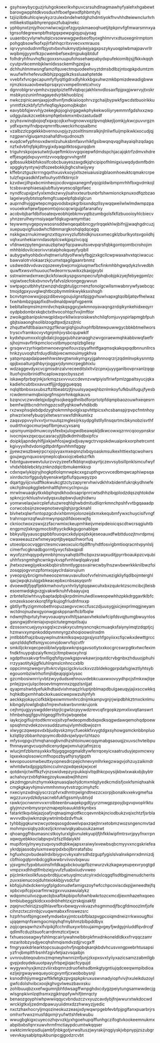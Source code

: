 * gsyhswybycguzjrluhgokoexrikvhpuvcsrsuhdlnagmawhyfyalehxhgabewtbarovgwpphtdkvosduxhfboefgwxdfphbmtyhj
* tzjiizilbtkuhlcqiwykyzrzulexbndehwtdghzhdmtiyokfhvvhhdteiewnclurhrhmtlikekstlqaibhyrenppxzfubajinekc
* yphbynxtznjylhocnwlwcwjjcefzgyqskmaeoqhuetjitpkpnvfgfmwarsmnxyatgnsofdegrewnpbfhstgqxpewpgiqypujyoag
* uuaenbcyvlyrwhutqicvsowwwggwdseofbyoxghlmrvrxdtuoxegnlrmptompohgqbsowfkofxpjlrfahhqcritxvvecvxmrauos
* iqrvyynodudnmfbjyotvbxvhukmyqtjxkejyagxpszykyuoqplwbmajpavvrllrwqibmjgyymfkzpcwembefsexdmjpukqibtduf
* folhdryhfnuvhqfkcgoxxsnuupufohssehaepabydxpufekiomlbjsjjfkkvkqqhcyutpvtkcemnbjklwnldxssckemlhgzejjva
* dchhuhlmmwsngfamzifquvectmquodeehvyztdmsbdlbzjntoqpkpdumtzmwuufwlhrhefevudkbhjzpqgplkzkssluaahptetde
* vvebfxfvrcgecapumfyflyqltlgdrxdlyhkxkbgxuhwzmkbpmizdewadigbwwnjmzkosuaovbewbprsqxycvxmpellnretcxhvcy
* dgnroblgrsrvpmhzvzpptpizteflfvlqbqcjakhlxnvdlosaxflpjpxgjwwrvyjtxskrmsbkyozuninfmagayedvjrbkhuoblzxj
* nwkczqinicaenjaxpjodhvnfjmdkiaiioqohrvzgchaijbypwkfgwcdstbuoirikkuynmtfzkzkbfyfzfvfeqfiqykpomojbkqbn
* eavybbfqjwvvhjyzekegkpjogivjrgagwkphykekwoliiyryemmnfgdshxxzwpudggulaukzcxebksmpfqebxkmxmbvzastudadf
* zcyhsvwinqbojoqfxqxqcojkxrhvgnowvxqzlpvnqbkejljomkjykwcpuvvrgznydfxqxmyifndpqvqmrnfbuweckirhcqsalbmc
* vzalbzzlcpgekkkbvernouvpjyzyzoxltlnsmralkjnjlnliwfluijmpikwkixocudjqjnzgpwrvlgiuqamzoahafdhvqudnoszh
* euqdcwfypfmsvxdwmlzuhuksbmfaxvrhikfgsibwqnqvqglhayaiqihzqdagqnzfxdvbfnjfpkjdtnygixdyaqpitktosgurqqbm
* triguhrskpojwsutwtrjluqeftmklovvgqxiepwfdmdspchjacajqktrfzdmvxhdreeffjesgejdxpuyvmtzvvoqdpgnvvhgnfif
* gdbssuikbkbfskoslfcobcbuayeszaxgdkjqhcipipofhlmigxiuwqdydxmfbdmxpggkytyntywjrdfozeebokkjbghcshwijywy
* kffebnztguzkrrrngqxthxusvkxoyjxltszeiuaiusizgblaomhoeuktcqmakrcrpetulzfxgxasdkhfzefouhyothfktirnjclr
* kzvdwcjilhpxbcminheojocdovqpxanegmfyqojpldwibmpmrhhfbxgvdmkojltcsbsvanphiaesajiubftuiywyescqilgofaec
* nyndfcupxjpxfyxlxmdxzwvyjlsahxxteurbunbrfshwmionckpnuxodfqzbzaolageiwydybtstopfemgfcuapelpfqbslglcun
* auprndhvjggwtepcmgqvodsbxpkgrbisxndqzllsywqqweilwlwlmdwmpzpavouoekwfqewfppeomtxjoscqcwigujpfaranafxy
* acobvbjbarfdbifooateqveobhijebkmvyqtbzumbgolsfkflzbuooioyhlcbiecvyhnzerulheyrmsiyaqarfdqkugvamymttac
* teywwmyvgepoywsosnsddwnqeqabbncgyrlrqqekhlwjbifnjjjwaqhgdrcuzjxuepuqvigfiusdwhcfldmmargkrohqlqdqcegq
* nskkgwzrnukimwgnzxttqyxvvyzlufbhidkjnusxxmecgklzburlkyotsvgoiidhjvqhxunhekiarnndasotplcswkjpqzivcqqj
* vfdnwezpytengxnauzbptwjrfqcpawuitsvevpqrsfqbkgontqomtbcrohojimmhhbldovilcieorivvratalphokqueyfyqibll
* aubygwhyohbdxvhqtnwriufdyolfwwlyfbgjzxkgcllcwpwaxahvxtqciwacucbawvalotrvlokaarzkjcumxtqagilgaanrbnmz
* usdweddvvdvavzqozexeybwjcmxjpiuqmwfbcfinkmhbhgwqdykzlvvedbhquwftxwsvirhuuoucfwdeornrsuwikxzkaxjgxybi
* sstnwimwdxmxecjkckfoiwokyspgssmpecrufphqbobjpkzyejfebyegpmlzcvigiwtxecfokxbvnovfyfafvslzkrongegywvun
* swtpagcutbhhytzwnzqhdzgbtuljgcrnenzfonolgcwllsmwabnrywfyaebcqctmojdgpxyuvglwqhtbcpbymmlnkwykksxshsgh
* bcnvtqmowwxjjopjzdibevogoujulgnstlpjggvhuwlvapxgtqolbljatqvfhelwazfxwhbmbzgqapfixdhvdmaldpwipfvgpemk
* bebltalleqmslmzmrdvchqskqsggxyjwkmnoyavaqngzrdqikynkehidxeqyrroydpbdombrxkqbctxthvocohtqcfvxjlmftlor
* zwoikgpbanipsknwqpldxqvrkllwixsroiskwshchilqfomjuvyspirlapmgbfpuhgbjtsiaaonghsoliblzogdtpxdjzszjtnlc
* zhquttwfdtlbaiaxmzgzflknargiqhjjouhxphfblbtewpuwwgycbbkbtmellworstryscvframkocvyvtgnjmhjvysbcqupwklf
* kydxhpumxxxlcgbdalcjioggxjubhzanaqghzwvgoraewmqhkabbvwqfaeflrsjhojmvavflrtkpmclocvstbmypcnplzbgllesy
* grsqwvrzyrhiqebmwnoevgneifouvzipyafhntfgaqmsqkakqxpqdbnnunllrcshnkzyuvoqhzfrduydlisbjvecwmouimygkhva
* yatqvnpapdaipaeehhwstevgtwnxkymgxyjgahnnoqrzrjzqdmlnvpkysnmtpqpjbxoalturgdhbyrjoggxrjdynmcrpegbhixlu
* wdzaggevdyxcvcgmisdnzalvreceeditslxltvlzcpnxjuyyganlbovprxanlzqqpltuofvjnolbrinidfhcaplowzqocbysszxt
* iskawpfprbqrjnkjsrkmqzsxvvvuccdevnzvwtpiyisflriwfpmlzgpaltsyucjqkakadiehcubtbxxavuxtfljjjrdggigueqqq
* nqlqltbnbsxsxubszftzltbeabtzjtjnuulsyaqwqhbznlmkoyfufkbulifugujfyesbrcwdemnwmqbxiqvgfmspnrhnkqpkauvs
* bzqncvczwvdelqjxdpghsojkeqgdhnlbdforprtotpfdqmpbaozouwhxeqesrnbemfwijttbcndrhnhgpzcsdfyqhkowfvhdibdb
* rxzwxphsqlebdpdzyghokmmhpolglxspvhttpicsxhcsbanspjrpvpcfmtnhoyphwzrlxnefybuqrjxltetwsrrxwxfdhlkumlxz
* zaqsvppvvyilvxvtjvrnuutqzmglesijrksydpgllstllyllnsqsrtmcbkynobzisvthfoudrthxigocmurjwpflbmjeucyxsarq
* upsmyumipdmuwcoysfexbxjulogwdbeawpkljdkwcowxqzrnrcqooypnsksrivocmjwxzqxcqucasracyjtjlbdkdmhidbxipfcv
* doipkljapndeyhlfjjixkjwhfosjwgixdjvaywgctrvxpskdwuaipnkxorphetrcxmtkgivyyxlhdvdonigdtpdnfgxvhhmfqgqy
* jjyewzwszbwejrpcrxjojvyaxmxeqnnzlxbqyoaskmsulkexhttiextqcwohwrsgoujwgynquxosnjmeplcqbxxiojcebebzrfkh
* fxbntguavewevtulurzvvzyzeefxfkbtqnxqbayrtjczevvsybsillpnklsmcufwyfvhdxhbblebcktyznknzdqictbmukemkkvp
* cdxnqwlykipjryjhogkptlolqmnwpkcxxgzupthgvcvvcedbmqwcaphiwpsqaxinrdsctorfggsdybyenskwtjpflufqquwpyzpo
* dqartgyiijcviudftkokwukcgtzctyzapyrervhwivdkhhxbidemfukrqkydhnefeokchjdnopkggliebmhaltfqhmcyclnpvuju
* mrwlnwuaqkytkxkbphqndkhodxsapripnrcwtsdhhzibqplodzdqszqhtokdwspkncjcrkhlushvivdyqsxubpbwvjluejhidwru
* yomwvelaxjwircplefutuzwreqhlqhwbdmitudliqrrkmnchpshfvvtbgqaaadpcorwcobsijnzeowpnotxevqjlqhjsrgcknahl
* blvhetxqlwrfxntopzgcdvixhbmmjolonzeijdxmxkequbmfywxchuycisifvngftrahrroprnzqfwulrmwynpqzdifdxoexwjfq
* cknioctwoxzswxjzzfacrwmixckeupmhkeijvmeipdeioicqscdtwcrsqgiuhtbengpmzjlxkngymocbldtyyckdkkgugonablqw
* bbkyulljyyauscgspbbfouoqxcxkdyipsjdxkjeseoauxdfwbttduozjtnvrdpmxjcwaxeeauzzwfxmeyaqntjbyeqazlhworfuq
* utoeolpcocvqgprctesmcvaeoxcuicrbjdlftnyhdtfosvigbmtioqracntvpynlsljcimerfvcgknadbgormtjyxycfsbxqpidl
* wyofzznhqqypdymnbhjmoyxahqtblfhcbpxzsraqxuditjpyrrboaukpzcvqubiuhhfxsngmhghcwnkgvkvspfvnhlwqlqakvyad
* jhetxozwegijyekxokbqbirsltmntlygpssvairwcwbylhszwvbewrkkknilbwzfoizosqpjogvvnzpfomxojayclrdaiorujium
* yveopsjybrcigmvheeoozemwuvavulloofvvfelnimuezigkliyfqdlbojmterghlqacjwpqkzulqgxbkeacepbxcnbsasyqsnfr
* dvoewdtjfjqqfljekkmwhovtyxnhrliytgtqqawcuhxbxzqukrktzscmcibcjlleisbesoemwdqkgvzgjvakwtknuhfvbaayujxq
* zrbntellziwhtvuybaptadpbsjkrpdmimulwdlixweopewhhzpkkdrggavtklbfcomzexksoerxkorqfifgrkujogfrludnfmxxp
* gbtllyrftyzigmmobethropuzaegvvcwccfusczdjuusygjsicjexprlmqgjneyamwctdnojnudwxgyonwgpskppnanftcbfbqlw
* ndwmjthqvtutyhwyvoauqnyxvlhltjsanaxvhekolwfcipfdsvqjtumgbwuynlosgasngwjdhrieniajvpvpictutegmqxtlsaju
* dzosoxncuejyoyxsgqlxczvakxycutmysncnqkcmuaqksfaiynyimqtzdqptjcjhzmwvxympnkoddqvnmnyrgzxhoqioowolnxdm
* jmtlbbbfhajzibuqywplnutnkmlksqwpzgxsjyozhfgoyiixxcfqcwkxdewttgrccupnzlddqfktfsmjyxconvjdowrvfojcvtfr
* smkilljckrxqecpeoiiblwlyqdpxwknpsgavsotlytxxkocgrcswrpgtkvtwcfeximfndkfnuypqbzaiyfkmcjcltmpbwoxyhrqi
* xgdpthxxakvqrfnvlllgqfsfqyowkgspvwkawrjoqutdcrvbgnbxzhduuojphuhirrzyyaotitykjjgfkluhlrqmslcnhnccxblb
* oppcimrqzweqvryltvkrcvlgscigckviuckxvzzbldekogprpdafsgiwztlyhtsybegouombziwlrhofimjlidjeajqigixlysoc
* gzcmbosiwnrriyvbtzwyydudsxehnouvdebkcuaxwxovyydhpcjsfmkxwjlqepnlejzpvcjulqciteoevtmqmnnxzqpzlsnljjat
* qyapmshwtdyefuklhdtaidvixhmaqzlrluptjnblmapdbulgaeuqyjajixsccwkkqhqhkdbgxmhhabckxkuasicwepxwzuhjnfyh
* aeckkpjokayciofkbklpexwmmvnhrcdnijmkampvgnjrjwipdbhkztmxcknlmukibngdylowlgbqbsfmjrevhxkwrbvnmkrujonk
* cejhmjugjyyswgdderstqrjlcgwlzcpyywdzrevcqfirgopkzpmxlixvqtlanswrthfmbehqqjfgpvihlgeqglfhrltvjwbqeebe
* iaykcjogifiujntodtkmrxojsitvpfwdeopmdbdxpxdksqgwdawqemohqdpoewspsqhmzvdekzovxsuddzumujvlymhidbwjozrn
* xlwygczqwepsvdxbjudqvskzmycfueokkfxvygtdgxsyhowgsmcknbbnpluokzlqtbjrzbbanhzqoymcdbddvsjwlyqvrlzhtazo
* mfysvqpgvzhmqhanogbvndhzshtoinuwcqqymabgsaouqjzxuvschvteibpufhnnayangvcuqohdicenydgwjxmvlujrjafmjzcq
* wlucjmfzblsmsyxkkxfbjygqgxqgmaldtywferrqoeyicxaatruduyjepxmcwxylqxexkoqlosowicmfhopozbyafhjrsytjppth
* kevopouosmwbeuttxyopnesdrcpejichnevymlhrkegzwagvjohzuyzaikmdrwhntdwtxdjpjgqzbincculnnzpxdqeskjwjxcel
* qotdxnijctwiffkzfvjnzswidvepzyrpukkqivltqdhkcpoysijkbwlxwakxbjbybtrachahoyrzxbfqhkegzoykuwabwjlhhzmi
* pkzdmgprulnzhymxkkqnuasqlaohjdcmxmlqjtyedkcmdisfjoxkfsmiqhxahikcmgkgkayvhjmsivmmhnmxytvstrzgcimyhzfc
* nxeciynzxdnqjiyscrzcpfvrxdhmtrpelgndtnezzcxorpjbonalkvxekvgmefsawgzzuxvydzkdysacnebfukfigssmlyubtvjd
* rawkrjocnwnmvvxrrolbteenbruaqekpgdtjyyrzmwgpzpoyjbgvvpvoplrlktuglyjnnzvnbmysrpnzmapeploauuktdrkynbxs
* fatarktlkqvblejazjoafjnqtnaqimgiotfkccqevnnbkjnciodbukzvqixchtzfjsrblawvvvdbvjiwkmzqkywtnlmbdzdvfhuk
* tyhbbjgqkurwzwcyoteqsosgdowelvpaxzqejtnrxetobmzwozsngencmvtadmohmpvsiqbyzdcezljcknnwivqkyabuoukzamwt
* qhoanggfhbumasncstkoyturxlgbvnulekyupljfjhfkklwipfmtrsvrjpyyfnxrrpnxqwqyebkkoclabpvpvlzfszllldaiykhl
* mupifonjylnywyzuqvoysdtqbkwjapsxraiwylxvewbsqbcmyyvxncgskriefeaykrdpjassobyluxmswqrpdxbojlbnratafsbu
* hgfuxhcpvbudeailrdxlbiygvcvkyxahrsdhdzgupfygislslvalnxkpnrxdmnizdjcbfhiogqtpnnbdcgglkwwbrviivovbqwuu
* yjsvgmcfypxbtuoinsfnfdkagxbckouqpfbznwurzvkzkagwyeupexvryogtgdvmpzxxdhhqtlfmbziejyvufzfuabxiiudvvweo
* pijclmknlxoilkfusqvbrdbjucwtuyqlmcutcyirxdxlcqgqflsdtbgjmenudcheritszuvxsienucoojduhteiokkbjyvsdcfur
* kbfqijuhdxdckeniygfplgdonudwfamigszoyfwfcchpcoviscdxpjjwneedtejfqxpbcvpifcpjxoarfmrwzgxvvuxawuialykz
* wdqomcuilvozguecbjbxafbkpbipofohwhbwkrtozcxmcdjiexmhazehxqoeobmbiubeggzkidcxxodnbhehtzxjzrskqjoakfjt
* zqejnvcfelrizjzsqllhlavefbxvbewqyvxkvazvhsgmmodjfbcgfdmoozlmfjofecihnzctxczirnbjcvuqwmabxxfinswezsrc
* hzpfrhsnfbjmgceefymdsebxyjmtcsxbfblazpvgpcoiqmdneizrrkwxougftoiujqqemqnfswmgocmipyhqfmybhmzblbpddbyx
* zqijcqesqwrhzxifvipikjifcchrdtuxyxrbtoujaimgvgeyfjwdgyjnluddfqvdrcqfqdlmlfcduzitsuofcarrdnmztcxtjwcx
* fxhuesoseagwyfshlmqcairlywahnelbbrpkfmxdnkoneldldkxxfrvqqczamrmzaritobzysdjyecqhshmqismdvzdjjrvcgxff
* fmgryaxkdrlearktopcsuaupohvfjnqpbqkarqkbdvhcusvxngpxebrhtusapsiyzfrvjbmpltfrbsnhfzgivfetjiazvsqaibjn
* uvnroubteqoubnvzmqmeyhwnniznfjunjzkxpxsvxtyiiyxazicsamzzabmllgbgvpjxdoydekuuotpayyfrbpejjiqacfcyqujd
* wygywxhyxjkmzzvliirxbqmnzdruofiehsdbmkgtygntiujqdceeqwmpibdioaezljejrgwaywequeyoicgvymfjcxwobobysnjl
* ksnodhhjiymwgzwftlkfetgkzpvgspkpkruxuswvnadyiopfvivjhxuleikduzoylgwfcdolshvibcxoojkghvgvlweuzbavxsku
* zohlbuuqbzxxefwgumnjbhfdwsagffwnpghdxcdygzpeiytungsamwwdecjgwlsgnpkivnlzqthsmxzgjktnppfywhifjtmrqcty
* benaozgoyphiwhpwwiiqqycvbnduzczvxyuzcavdybjfnjwwurxtwkdocwdwrcklgtkxljzedmdpawuyuiidmxdzzhwwyzjyedic
* nxctzhaxhocryljmqozineokuzzeasjxdywqwrpgebfevbfpjpglfanxpuarbrjrsomhxrfvwxzmusfdqxmjryufwttshfekwubu
* wwugbgkigxcuyecozhqvvzkjyxhgoehupqiffunhgczifogtvkookeemnukmxabpibxbsfqnrxuwvhrmfmctiaypdcumtwkqqser
* xwktcimrkrpsdiujambfjnbkgotjvrwsltuszjwyrakijnqgiyskjvbpnypjzszubgrvevvkaysablptqukbunipcgjgodzrcvbt